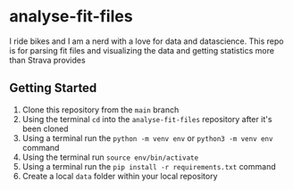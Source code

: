 # analyse-fit-files
I ride bikes and I am a nerd with a love for data and datascience. This repo is for parsing fit files and visualizing the data and getting statistics more than Strava provides

## Getting Started
1. Clone this repository from the ```main``` branch
2. Using the terminal ```cd``` into the ```analyse-fit-files``` repository after it's been cloned
4. Using a terminal run the ```python -m venv env``` or ```python3 -m venv env``` command
5. Using the terminal run ```source env/bin/activate```
6. Using a terminal run the ```pip install -r requirements.txt``` command
7. Create a local ```data``` folder within your local repository